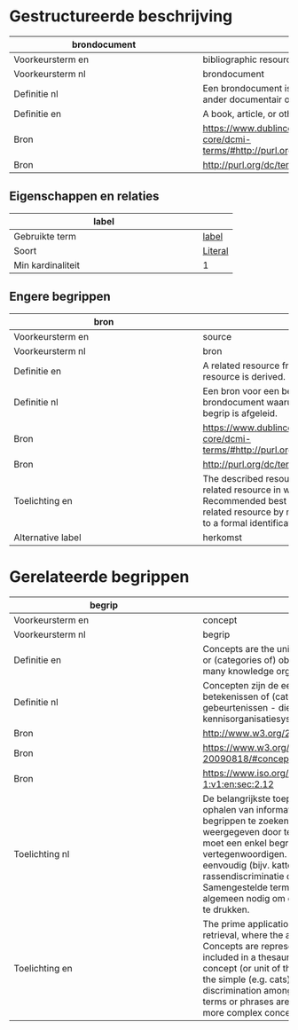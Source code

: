# Gestructureerde beschrijving
|brondocument<div style="width:325px"></div>||
|----------|------
|Voorkeursterm en|bibliographic resource
|Voorkeursterm nl|brondocument
|Definitie nl|Een brondocument is een boek, een artikel of enig ander documentair object
|Definitie en|A book, article, or other documentary resource.
|Bron|https://www.dublincore.org/specifications/dublin-core/dcmi-terms/#http://purl.org/dc/terms/BibliographicResource
|Bron|http://purl.org/dc/terms/

## Eigenschappen en relaties
|label<div style="width:325px"></div>||
|----------|------
|Gebruikte term|[label](http://www.w3.org/2000/01/rdf-schema#label)
|Soort|[Literal](http://www.w3.org/ns/shacl#Literal)
|Min kardinaliteit |1


## Engere begrippen

|bron<div style="width:325px"></div>||
|----------|------
|Voorkeursterm en|source
|Voorkeursterm nl|bron
|Definitie en|A related resource from which the described resource is derived.
|Definitie nl|Een bron voor een begrip is een gerelateerde brondocument waaruit de betekenis van het begrip is afgeleid.
|Bron|https://www.dublincore.org/specifications/dublin-core/dcmi-terms/#http://purl.org/dc/terms/source
|Bron|http://purl.org/dc/terms/
|Toelichting en|The described resource may be derived from the related resource in whole or in part. Recommended best practice is to identify the related resource by means of a string conforming to a formal identification system.
|Alternative label|herkomst

# Gerelateerde begrippen

|begrip<div style="width:325px"></div>||
|----------|------
|Voorkeursterm en|concept
|Voorkeursterm nl|begrip
|Definitie en|Concepts are the units  of thought —ideas, meanings, or (categories of) objects and events— which underlie many knowledge organization systems.
|Definitie nl|Concepten zijn de eenheden van denken - ideeën, betekenissen of (categorieën van) objecten en gebeurtenissen - die ten grondslag liggen aan veel kennisorganisatiesystemen.
|Bron|http://www.w3.org/2004/02/skos/core#
|Bron|https://www.w3.org/TR/2009/REC-skos-reference-20090818/#concepts
|Bron|https://www.iso.org/obp/ui/#iso:std:iso:25964:-1:ed-1:v1:en:sec:2.12
|Toelichting nl|De belangrijkste toepassing voor een thesaurus is het ophalen van informatie, waarbij het doel is om naar begrippen te zoeken. Begrippen worden weergegeven door termen. Elke term in een thesaurus moet een enkel begrip (of denkeenheid) vertegenwoordigen. Begrippen kunnen variëren van eenvoudig (bijv. katten) tot zeer complex (bijv. rassendiscriminatie onder etnische minderheden). Samengestelde termen of zinsdelen zijn over het algemeen nodig om de meer complexe begrippen uit te drukken.
|Toelichting en|The prime application for a thesaurus is in information retrieval, where the aim is to search for concepts. Concepts are represented by terms. Each term included in a thesaurus should represent a single concept (or unit of thought). Concepts can range from the simple (e.g. cats) to the very complex (e.g. racial discrimination among ethnic minorities). Compound terms or phrases are generally needed to express the more complex concepts.

